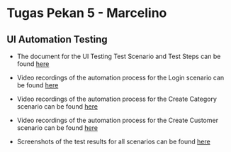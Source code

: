 # Tugas Pekan 5 - Marcelino

## UI Automation Testing

- The document for the UI Testing Test Scenario and Test Steps can be found [here](https://docs.google.com/spreadsheets/d/10J3b1vtc4lRry6WDhEWPr4iU8aQIIfXmO1Z3Asa7BKg/edit?usp=sharing)

- Video recordings of the automation process for the Login scenario can be found [here](https://drive.google.com/file/d/1k4PsYOL552_zcFRBC3FiAXwjTAXPESpw/view?usp=drive_link)

- Video recordings of the automation process for the Create Category scenario can be found [here](https://drive.google.com/file/d/1COkw0mKvkeZwBO7bSpL7Vju0mAeSjnl6/view?usp=drive_link)

- Video recordings of the automation process for the Create Customer scenario can be found [here](https://drive.google.com/file/d/1snTHLGi3c6vyyT5ydpe3cyC3TQtS6UR8/view?usp=drive_link)

- Screenshots of the test results for all scenarios can be found [here](https://github.com/marcelino230/tugas_Pekan5_Marcelino/blob/main/ss_all_tc.png)